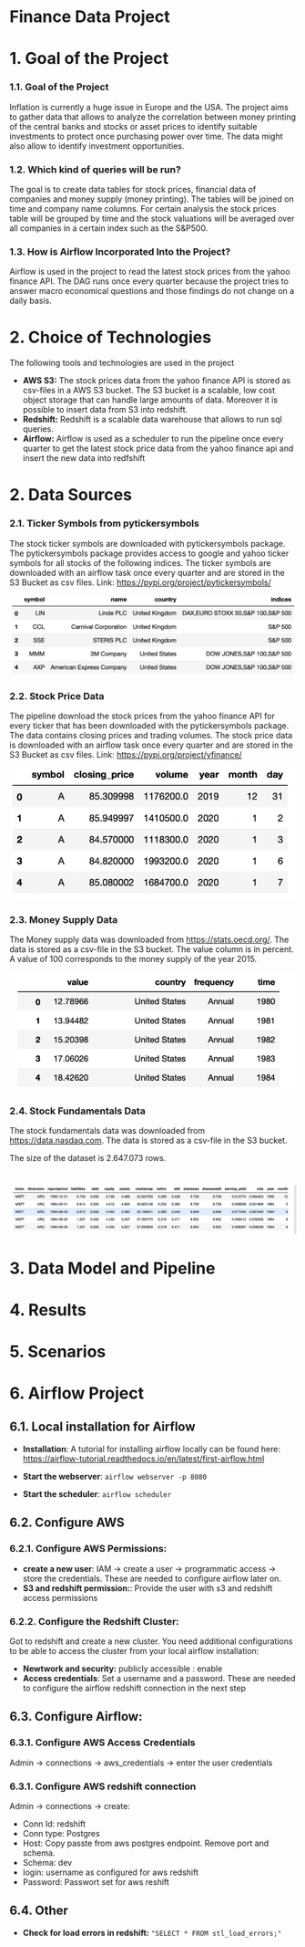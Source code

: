 
# Finance Data Project

# 1. Goal of the Project

### 1.1. Goal of the Project
Inflation is currently a huge issue in Europe and the USA. 
The project aims to gather data that allows to analyze the correlation between 
money printing of the central banks and stocks or asset prices to identify suitable investments to
protect once purchasing power over time. The data might also allow to identify investment opportunities.

### 1.2. Which kind of queries will be run?
The goal is to create data tables for stock prices, financial data of companies and money supply (money printing).
The tables will be joined on time and company name columns. 
For certain analysis the stock prices table will be grouped by time and the stock valuations will be averaged over
all companies in a certain index such as the S&P500.

### 1.3. How is Airflow Incorporated Into the Project?
Airflow is used in the project to read the latest stock prices from the yahoo finance API. 
The DAG runs once every quarter because the project tries to answer macro economical questions and 
those findings do not change on a daily basis.

# 2. Choice of Technologies
The following tools and technologies are used in the project

- **AWS S3:** The stock prices data from the yahoo finance API is stored as csv-files in a AWS S3 bucket.
The S3 bucket is a scalable, low cost object storage that can handle large amounts of data. 
Moreover it is possible to insert data from S3 into redshift.
- **Redshift:** Redshift is a scalable data warehouse that allows to run sql queries.
- **Airflow:** Airflow is used as a scheduler to run the pipeline once every quarter to get the latest stock price data from the yahoo finance api 
and insert the new data into redfshift

# 2. Data Sources

### 2.1.  Ticker Symbols from pytickersymbols
The stock ticker symbols are downloaded with pytickersymbols package.
The pytickersymbols package provides access to google and yahoo ticker symbols for all stocks of the following indices.
The ticker symbols are downloaded with an airflow task once every quarter and are stored in the S3 Bucket as csv files.
Link: https://pypi.org/project/pytickersymbols/

![image_1](img/ticker_example.png)

### 2.2. Stock Price Data 
The pipeline download the stock prices from the yahoo finance API for every ticker that has been downloaded 
with the pytickersymbols package. The data contains closing prices and trading volumes.
The stock price data is downloaded with an airflow task once every quarter and are stored in the S3 Bucket as csv files.
Link: https://pypi.org/project/yfinance/

![image_1](img/stockprices_example.png)

### 2.3. Money Supply Data
The Money supply data was downloaded from https://stats.oecd.org/. The data is stored as a csv-file in the S3 bucket.
The value column is in percent. A value of 100 corresponds to the money supply of the year 2015.

![image_1](img/money_supply_example.png)

### 2.4. Stock Fundamentals Data
The stock fundamentals data was downloaded from https://data.nasdaq.com. The data is stored as a csv-file in the S3 bucket.

The size of the dataset is 2.647.073 rows.
#
![image_1](img/fundamentals.png)

# 3. Data Model and Pipeline

# 4. Results

# 5. Scenarios

# 6. Airflow Project

## 6.1. Local installation for Airflow
- **Installation**: A tutorial for  installing airflow locally can be found here:
https://airflow-tutorial.readthedocs.io/en/latest/first-airflow.html

- **Start the webserver**: ```airflow webserver -p 8080```
- **Start the scheduler**: ```airflow scheduler```

## 6.2. Configure AWS

### 6.2.1. Configure AWS Permissions:
- **create a new user**: IAM -> create a user -> programmatic access -> store the credentials. These are needed to configure airflow later on.
- **S3 and redshift permission:**: Provide the user with s3 and redshift access permissions

### 6.2.2. Configure the Redshift Cluster:
Got to redshift and create a new cluster. You need additional configurations to be able to access the cluster from your local airflow installation:
- **Newtwork and security:** publicly accessible : enable
- **Access credentials**: Set a username and a password. These are needed to configure the airflow redshift connection in the next step

## 6.3. Configure Airflow:

### 6.3.1. Configure AWS Access Credentials
Admin -> connections -> aws_credentials -> enter the user credentials

### 6.3.1. Configure AWS redshift connection

Admin -> connections -> create:
- Conn Id: redshift
- Conn type: Postgres
- Host: Copy passte from aws postgres endpoint. Remove port and schema.
- Schema: dev
- login: username as configured for aws redshift
- Password: Passwort set for aws reshift

## 6.4. Other
- **Check for load errors in redshift:** ```"SELECT * FROM stl_load_errors;"```
